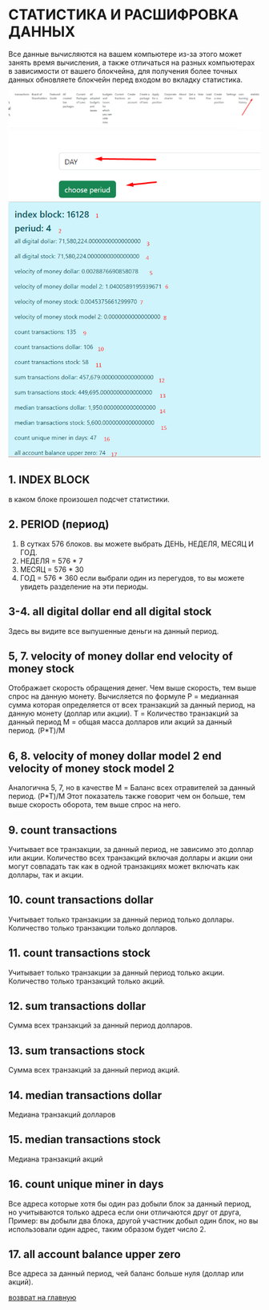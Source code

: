 # СТАТИСТИКА И РАСШИФРОВКА ДАННЫХ
Все данные вычисляются на вашем компьютере из-за этого может занять время вычисления,
а также отличаться на разных компьютерах в зависимости от вашего блокчейна, для получения более точных данных
обновляете блокчейн перед входом во вкладку статистика.

![statistics](../screenshots/statistic1.png)
![statistics](../screenshots/statistic2.png)
![statistics](../screenshots/statistic3.png)


## 1. INDEX BLOCK
в каком блоке произошел подсчет статистики.

## 2. PERIOD (период)
1. В сутках 576 блоков. вы можете выбрать ДЕНЬ, НЕДЕЛЯ, МЕСЯЦ И ГОД.
2. НЕДЕЛЯ = 576 * 7
3. МЕСЯЦ = 576 * 30
4. ГОД = 576 * 360
если выбрали один из перегудов, то вы можете увидеть разделение на эти периоды.

## 3-4. all digital dollar end all digital stock
Здесь вы видите все выпушенные деньги на данный период.

## 5, 7. velocity of money dollar end velocity of money stock
Отображает скорость обращения денег. Чем выше скорость, тем выше спрос на данную
монету. Вычисляется по формуле
P = медианная сумма которая определяется от всех транзакций за данный период, на 
данную монету (доллар или акции).
T = Количество транзакций за данный период
M = общая масса долларов или акций за данный период.
(P*T)/M

## 6, 8. velocity of money dollar model 2 end  velocity of money stock model 2
Аналогична 5, 7, но в качестве 
M = Баланс всех отравителей за данный период.
(P*T)/M
Этот показатель также говорит чем он больше, тем выше скорость оборота,
тем выше спрос на него.

## 9. count transactions
Учитывает все транзакции, за данный период, не зависимо это доллар или акции.
Количество всех транзакций включая доллары и акции
они могут совпадать так как в одной транзакциях может включать как доллары,
так и акции.

## 10. count transactions dollar
Учитывает только транзакции за данный период только доллары.
Количество только транзакции только долларов.


## 11. count transactions stock
Учитывает только транзакции за данный период только акции.
Количество только транзакций только акций.

## 12. sum transactions dollar
Сумма всех транзакций за данный период долларов.

## 13. sum transactions stock
Сумма всех транзакций за данный период акций.

## 14. median transactions dollar
Медиана транзакций долларов

## 15. median transactions stock
Медиана транзакций акций

## 16. count unique miner in days
Все адреса которые хотя бы один раз добыли блок за данный период,
но учитываются только адреса если они отличаются друг от друга,
Пример: вы добыли два блока, другой участник добыл один блок,
но вы использовали один адрес, таким образом будет число 2.

## 17. all account balance upper zero
Все адреса за данный период, чей баланс больше нуля (доллар или акций).

[возврат на главную](./documentationRus.md)
